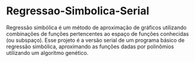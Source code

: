 # Regressao-Simbolica-Serial

Regressão simbólica é um método de aproximação de gráficos utilizando combinações de funções pertencentes ao espaço de funções conhecidas (ou subspaço). Esse projeto é a versão serial de um programa básico de regressão simbólica, aproximando as funções dadas por polinômios utilizando um algoritmo genético.
